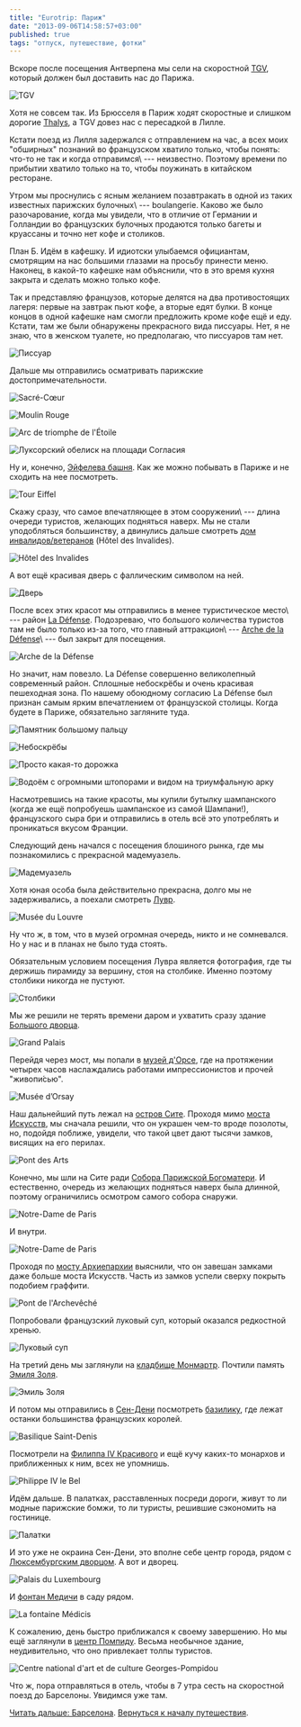 ```yaml
---
title: "Eurotrip: Париж"
date: "2013-09-06T14:58:57+03:00"
published: true
tags: "отпуск, путешествие, фотки"
---
```


Вскоре после посещения Антверпена мы сели на скоростной [TGV](http://ru.wikipedia.org/wiki/TGV), который должен был
доставить нас до Парижа.

![TGV](/images/travel/2013-08-eurotrip/paris-tgv.jpg "TGV")

Хотя не совсем так. Из Брюсселя в Париж ходят скоростные и слишком дорогие [Thalys](http://ru.wikipedia.org/wiki/Thalys),
а TGV довез нас с пересадкой в Лилле.

Кстати поезд из Лилля задержался с отправлением на час, а всех моих "обширных" познаний во французском хватило только,
чтобы понять: что-то не так и когда отправимся\ --- неизвестно. Поэтому времени по прибытии хватило только на то,
чтобы поужинать в китайском ресторане.

Утром мы проснулись с ясным желанием позавтракать в одной из таких известных парижских булочных\ --- boulangerie.
Каково же было разочарование, когда мы увидели, что в отличие от Германии и Голландии во французских булочных
продаются только багеты и круассаны и точно нет кофе и столиков.

План Б. Идём в кафешку. И идиотски улыбаемся официантам, смотрящим на нас большими глазами на просьбу принести меню.
Наконец, в какой-то кафешке нам объяснили, что в это время кухня закрыта и сделать можно только кофе.

Так и представляю французов, которые делятся на два противостоящих лагеря: первые на завтрак пьют кофе,
а вторые едят булки. В конце концов в одной кафешке нам смогли предложить кроме кофе ещё и еду. Кстати, там же
были обнаружены прекрасного вида писсуары. Нет, я не знаю, что в женском туалете, но предполагаю, что писсуаров там нет.

![Писсуар](/images/travel/2013-08-eurotrip/paris-urinals.jpg "Писсуар")

Дальше мы отправились осматривать парижские достопримечательности. 

![[Sacré-Cœur](http://ru.wikipedia.org/wiki/%D0%91%D0%B0%D0%B7%D0%B8%D0%BB%D0%B8%D0%BA%D0%B0_%D0%A1%D0%B0%D0%BA%D1%80%D0%B5-%D0%9A%D1%91%D1%80)](/images/travel/2013-08-eurotrip/paris-sacre-coeur.jpg "Sacré-Cœur")

![[Moulin Rouge](http://ru.wikipedia.org/wiki/%D0%9C%D1%83%D0%BB%D0%B5%D0%BD_%D0%A0%D1%83%D0%B6)](/images/travel/2013-08-eurotrip/paris-moulin-rouge.jpg "Moulin Rouge")

![[Arc de triomphe de l'Étoile](http://ru.wikipedia.org/wiki/%D0%A2%D1%80%D0%B8%D1%83%D0%BC%D1%84%D0%B0%D0%BB%D1%8C%D0%BD%D0%B0%D1%8F_%D0%B0%D1%80%D0%BA%D0%B0_(%D0%9F%D0%B0%D1%80%D0%B8%D0%B6))](/images/travel/2013-08-eurotrip/paris-arc-de-triomphe.jpg "Arc de triomphe de l'Étoile")

![[Луксорский обелиск](http://ru.wikipedia.org/wiki/%D0%9B%D1%83%D0%BA%D1%81%D0%BE%D1%80%D1%81%D0%BA%D0%B8%D0%B9_%D0%BE%D0%B1%D0%B5%D0%BB%D0%B8%D1%81%D0%BA_(%D0%9F%D0%B0%D1%80%D0%B8%D0%B6)) на [площади Согласия](http://ru.wikipedia.org/wiki/%D0%9F%D0%BB%D0%BE%D1%89%D0%B0%D0%B4%D1%8C_%D0%A1%D0%BE%D0%B3%D0%BB%D0%B0%D1%81%D0%B8%D1%8F)](/images/travel/2013-08-eurotrip/paris-obelisque-de-louxor.jpg "Obélisque de Louxor")

Ну и, конечно, [Эйфелева башня](http://ru.wikipedia.org/wiki/%D0%AD%D0%B9%D1%84%D0%B5%D0%BB%D0%B5%D0%B2%D0%B0_%D0%B1%D0%B0%D1%88%D0%BD%D1%8F). Как же можно побывать в Париже и не сходить на нее посмотреть. 

![Tour Eiffel](/images/travel/2013-08-eurotrip/paris-tour-eiffel.jpg "Tour Eiffel")

Скажу сразу, что самое впечатляющее в этом сооружении\ --- длина очереди туристов, желающих подняться наверх.
Мы не стали уподобляться большинству, а двинулись дальше смотреть
[дом инвалидов/ветеранов](http://ru.wikipedia.org/wiki/%D0%94%D0%BE%D0%BC_%D0%B8%D0%BD%D0%B2%D0%B0%D0%BB%D0%B8%D0%B4%D0%BE%D0%B2) (Hôtel des Invalides).

![Hôtel des Invalides](/images/travel/2013-08-eurotrip/paris-hotel-des-invalides.jpg "Hôtel des Invalides")

А вот ещё красивая дверь с фаллическим символом на ней.

![Дверь](/images/travel/2013-08-eurotrip/paris-door.jpg "Дверь")

После всех этих красот мы отправились в менее туристическое место\ --- район
[La Défense](http://ru.m.wikipedia.org/wiki/%D0%94%D0%B5%D1%84%D0%B0%D0%BD%D1%81). Подозреваю, что большого
количества туристов там не было только из-за того, что главный аттракцион\ ---
[Arche de la Défense](http://ru.wikipedia.org/wiki/%D0%91%D0%BE%D0%BB%D1%8C%D1%88%D0%B0%D1%8F_%D0%B0%D1%80%D0%BA%D0%B0_%D0%94%D0%B5%D1%84%D0%B0%D0%BD%D1%81)\ ---
был закрыт для посещения.

![Arche de la Défense](/images/travel/2013-08-eurotrip/paris-arche-de-la-defense.jpg "Arche de la Défense")

Но значит, нам повезло. La Défense совершенно великолепный современный район. Сплошные небоскрёбы и очень
красивая пешеходная зона. По нашему обоюдному согласию La Défense был признан самым ярким впечатлением
от французской столицы. Когда будете в Париже, обязательно загляните туда.

![Памятник большому пальцу](/images/travel/2013-08-eurotrip/paris-thumb.jpg "Памятник большому пальцу")

![Небоскрёбы](/images/travel/2013-08-eurotrip/paris-skyscrapers.jpg "Небоскрёбы")

![Просто какая-то дорожка](/images/travel/2013-08-eurotrip/paris-walkway.jpg "Просто какая-то дорожка")

![Водоём с огромными штопорами и видом на триумфальную арку](/images/travel/2013-08-eurotrip/paris-corkscrews.jpg "Водоём")

Насмотревшись на такие красоты, мы купили бутылку шампанского (когда же ещё попробуешь шампанское из самой Шампани!),
французского сыра бри и отправились в отель всё это употреблять и проникаться вкусом Франции.

Следующий день начался с посещения блошиного рынка, где мы познакомились с прекрасной мадемуазель. 

![Мадемуазель](/images/travel/2013-08-eurotrip/paris-mademoiselle.jpg "Мадемуазель")

Хотя юная особа была действительно прекрасна, долго мы не задерживались, а поехали смотреть
[Лувр](http://ru.wikipedia.org/wiki/%D0%9B%D1%83%D0%B2%D1%80).

![Musée du Louvre](/images/travel/2013-08-eurotrip/paris-louvre.jpg "Musée du Louvre")

Ну что ж, в том, что в музей огромная очередь, никто и не сомневался. Но у нас и в планах не было туда стоять. 

Обязательным условием посещения Лувра является фотография, где ты держишь пирамиду за вершину, стоя на столбике.
Именно поэтому столбики никогда не пустуют.

![Столбики](/images/travel/2013-08-eurotrip/paris-pyramids.jpg "Столбики")

Мы же решили не терять времени даром и ухватить сразу здание
[Большого дворца](http://ru.wikipedia.org/wiki/%D0%91%D0%BE%D0%BB%D1%8C%D1%88%D0%BE%D0%B9_%D0%B4%D0%B2%D0%BE%D1%80%D0%B5%D1%86_(%D0%9F%D0%B0%D1%80%D0%B8%D0%B6)).

![Grand Palais](/images/travel/2013-08-eurotrip/paris-grand-palais.jpg "Grand Palais")

Перейдя через мост, мы попали в
[музей д'Орсе](http://ru.wikipedia.org/wiki/%D0%9C%D1%83%D0%B7%D0%B5%D0%B9_%D0%9E%D1%80%D1%81%D0%B5), где на
протяжении четырех часов наслаждались работами импрессионистов и прочей "живопи&#769;сью".

![Musée d’Orsay](/images/travel/2013-08-eurotrip/paris-musee-d-orsay.jpg "Musée d’Orsay")

Наш дальнейший путь лежал на
[остров Сите](http://ru.wikipedia.org/wiki/%D0%9E%D1%81%D1%82%D1%80%D0%BE%D0%B2_%D0%A1%D0%B8%D1%82%D0%B5). Проходя мимо
[моста Искусств](http://ru.wikipedia.org/wiki/%D0%9C%D0%BE%D1%81%D1%82_%D0%98%D1%81%D0%BA%D1%83%D1%81%D1%81%D1%82%D0%B2),
мы сначала решили, что он украшен чем-то вроде позолоты, но, подойдя поближе, увидели, что такой цвет дают тысячи
замков, висящих на его перилах.

![Pont des Arts](/images/travel/2013-08-eurotrip/paris-pont-des-arts.jpg "Pont des Arts")

Конечно, мы шли на Сите ради
[Собора Парижской Богоматери](http://ru.wikipedia.org/wiki/%D0%A1%D0%BE%D0%B1%D0%BE%D1%80_%D0%9F%D0%B0%D1%80%D0%B8%D0%B6%D1%81%D0%BA%D0%BE%D0%B9_%D0%91%D0%BE%D0%B3%D0%BE%D0%BC%D0%B0%D1%82%D0%B5%D1%80%D0%B8).
И естественно, очередь из желающих подняться наверх была длинной, поэтому ограничились осмотром самого собора снаружи.

![Notre-Dame de Paris](/images/travel/2013-08-eurotrip/paris-notre-dame.jpg "Notre-Dame de Paris")

И внутри. 

![Notre-Dame de Paris](/images/travel/2013-08-eurotrip/paris-notre-dame-inside.jpg "Notre-Dame de Paris")

Проходя по [мосту Архиепархии](http://ru.wikipedia.org/wiki/%D0%9C%D0%BE%D1%81%D1%82_%D0%90%D1%80%D1%85%D0%B8%D0%B5%D0%BF%D0%B0%D1%80%D1%85%D0%B8%D0%B8)
выяснили, что он завешан замками даже больше моста Искусств. Часть из замков успели сверху покрыть подобием граффити.

![Pont de l'Archevêché](/images/travel/2013-08-eurotrip/paris-pont-de-l-archeveche.jpg "Pont de l'Archevêché")

Попробовали французский луковый суп, который оказался редкостной хренью. 

![Луковый суп](/images/travel/2013-08-eurotrip/paris-onion-soup.jpg "Луковый суп")

На третий день мы заглянули на
[кладбище Монмартр](http://ru.wikipedia.org/wiki/%D0%9A%D0%BB%D0%B0%D0%B4%D0%B1%D0%B8%D1%89%D0%B5_%D0%9C%D0%BE%D0%BD%D0%BC%D0%B0%D1%80%D1%82%D1%80).
Почтили память [Эмиля Золя](http://ru.wikipedia.org/wiki/%D0%97%D0%BE%D0%BB%D1%8F,_%D0%AD%D0%BC%D0%B8%D0%BB%D1%8C).

![Эмиль Золя](/images/travel/2013-08-eurotrip/paris-emil-zola.jpg "Эмиль Золя")

И потом мы отправились в [Сен-Дени](http://ru.wikipedia.org/wiki/%D0%A1%D0%B5%D0%BD-%D0%94%D0%B5%D0%BD%D0%B8) посмотреть
[базилику](http://ru.wikipedia.org/wiki/%D0%90%D0%B1%D0%B1%D0%B0%D1%82%D1%81%D1%82%D0%B2%D0%BE_%D0%A1%D0%B5%D0%BD-%D0%94%D0%B5%D0%BD%D0%B8),
где лежат останки большинства французских королей.

![Basilique Saint-Denis](/images/travel/2013-08-eurotrip/paris-saint-denis.jpg "Basilique Saint-Denis")

Посмотрели на
[Филиппа IV Красивого](http://ru.wikipedia.org/wiki/%D0%A4%D0%B8%D0%BB%D0%B8%D0%BF%D0%BF_IV_(%D0%BA%D0%BE%D1%80%D0%BE%D0%BB%D1%8C_%D0%A4%D1%80%D0%B0%D0%BD%D1%86%D0%B8%D0%B8))
и ещё кучу каких-то монархов и приближенных к ним, всех не упомнишь.

![Philippe IV le Bel](/images/travel/2013-08-eurotrip/paris-philippe-iv.jpg "Philippe IV le Bel")

Идём дальше. В палатках, расставленных посреди дороги, живут то ли модные парижские бомжи, то ли туристы,
решившие сэкономить на гостинице.

![Палатки](/images/travel/2013-08-eurotrip/paris-tents.jpg "Палатки")

И это уже не окраина Сен-Дени, это вполне себе центр города, рядом с
[Люксембургским дворцом](http://ru.wikipedia.org/wiki/%D0%9B%D1%8E%D0%BA%D1%81%D0%B5%D0%BC%D0%B1%D1%83%D1%80%D0%B3%D1%81%D0%BA%D0%B8%D0%B9_%D0%B4%D0%B2%D0%BE%D1%80%D0%B5%D1%86).
А вот и дворец.

![Palais du Luxembourg](/images/travel/2013-08-eurotrip/paris-palais-du-luxembourg.jpg "Palais du Luxembourg")

И [фонтан Медичи](http://en.wikipedia.org/wiki/Medici_Fountain) в саду рядом. 

![La fontaine Médicis](/images/travel/2013-08-eurotrip/paris-la-fontaine-medicis.jpg "La fontaine Médicis")

К сожалению, день быстро приближался к своему завершению. Но мы ещё заглянули в
[центр Помпиду](http://ru.wikipedia.org/wiki/%D0%A6%D0%B5%D0%BD%D1%82%D1%80_%D0%9F%D0%BE%D0%BC%D0%BF%D0%B8%D0%B4%D1%83).
Весьма необычное здание, неудивительно, что оно привлекает толпы туристов.

![Centre national d'art et de culture Georges-Pompidou](/images/travel/2013-08-eurotrip/paris-pompidou.jpg "Centre national d'art et de culture Georges-Pompidou")

Что ж, пора отправляться в отель, чтобы в 7 утра сесть на скоростной поезд до Барселоны. Увидимся уже там. 

[Читать дальше: Барселона](/post/eurotrip-barcelona/). [Вернуться к началу путешествия](/post/eurotrip-warsaw/).
